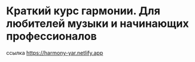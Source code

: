 # Краткий курс гармонии. Для любителей музыки и начинающих профессионалов

ссылка https://harmony-yar.netlify.app
